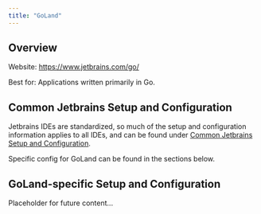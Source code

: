 ```yaml
---
title: "GoLand"
---
```


## Overview

Website: <https://www.jetbrains.com/go/>

Best for: Applications written primarily in Go.

## Common Jetbrains Setup and Configuration

Jetbrains IDEs are standardized, so much of the setup and configuration information applies to all IDEs, and can be found under [Common Jetbrains Setup and Configuration](../../setup-and-config).

Specific config for GoLand can be found in the sections below.

## GoLand-specific Setup and Configuration

Placeholder for future content...
